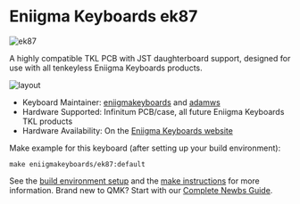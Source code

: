 # Eniigma Keyboards ek87

![ek87](https://i.imgur.com/lmZYr1Pl.jpg)

A highly compatible TKL PCB with JST daughterboard support, designed for use with all tenkeyless Eniigma Keyboards products.

![layout](https://agora-file-storage-prod.s3.us-west-1.amazonaws.com/wms-offer-attachments/5646239540705846621?response-content-disposition=inline%3B%20filename%3D%22ek65.png%22%3B%20filename%2A%3Dutf-8%27%27ek65.png&X-Amz-Security-Token=IQoJb3JpZ2luX2VjEAYaCXVzLXdlc3QtMSJHMEUCIEdF9OlP%2BQaSM0ZzWJOv3REu80CvNyNQfwFYqRHR4tjUAiEArQp4I1ISLiD3xB7n0AUtr2Wr2cE20%2FXALReN2%2BdFlCoqtwQIv%2F%2F%2F%2F%2F%2F%2F%2F%2F%2F%2FARAAGgw3Mzk5MzkxNzM4MTkiDHkcmRcj%2F21IPAqXgCqLBGPdZ5smJ61izHPoSE%2F4Aawe%2FHu%2BBQlzDUw0Knk2p5oxtXP0bb2s6Itp7tswp38LczP87foyDkKaU2uHuiuGdS0m43JHMPwd0WHEpV6p%2BdGsbOso7KJxYtj33Asi6k2iy8SdjCjUgFgOIoqBs9tioqYuAqptQRIAoOL%2Bd6uEnDQpcCH2jXzrvX8bd1g60mA%2FtAoIVPB3wzkcj7QKvzwYDRXJZ6uiHZWEc8gd35PBSUIlAtBiUIPyRzStGJLk6T9PKFO8F7Ou69t5fiq93Y3dBkCDnMq1VkX3Wg4feJPriKLjziPD5cjwr9ftpkkdj6n%2Fi08nDtz27HRuWUAonn1hyzPq6W3xgKHl9TGzQGGJiBGjB%2BpXRY9ghpOXnmIB7vfMmSn6r9iDWBG6pgmMyK4ktN2Xy16y0KrX%2B%2Be%2B%2BNqzc%2BGezQSfVXxofJF%2Be4nx2aKGexASN4HO7lGXhGvK7F0TP3tKgU82Mb8CqF1yJpN95IT%2BfDPbPN9BhbFRDTAcsvWBKLzVuyLxzMhqDpWGXnOk44DMupdl0y0aTxvGIsUhFVSe70PJ3g5MYfnZeoDsmTxPlp8YERS4QpK%2Bhq6OEWBoByHR1YmgDsj8rC53MaNeemureVzYIBM5BEIVy3Aiv1%2Blewm7pmlh3wWh6A%2Ft%2B9DEdHii6i0XAeO34cEAHGp%2Fdvs23k7XwsSOeRtK8fIww6D2%2BAU68AHWI0a%2Fa08hd5%2BD4GfymWLnByZPakg3BEvIBtQdDL4JZYx0pPldITdO2vpaKR5RlQPSOFXnFT9FiIui5NLwn1GXGAo9V%2FHUM4Um6FisHoaxrBOfMz6J83%2FGP3tuvJs63fVrHhxcdiQ6PulzGTwRVysvdkOp2Y%2BlXGIefkNd1sxWf%2FxWLZWuiU%2FkaI85Pl1%2B20eXR0WlbA9%2FdJsEipXLZ%2FUxuLa%2Fb5sO5xV2NXcjbLs3SvEAXtRLc6edVWO6XrvyWbMt1mQeB2FuQ1nDUNFctmOsHkvLzBdjYv5I%2FvXq0wisoAQ0hnR5B4sDCDf4LdBWtdw%3D&X-Amz-Algorithm=AWS4-HMAC-SHA256&X-Amz-Date=20200726T145009Z&X-Amz-SignedHeaders=host&X-Amz-Expires=900&X-Amz-Credential=ASIA2YR6PYW5TDEFAM5N%2F20200726%2Fus-west-1%2Fs3%2Faws4_request&X-Amz-Signature=8f36292ceb56d95b297dc675d45069f0e8535a6eb1c29b7b74a6bf38cea8098d)

* Keyboard Maintainer: [eniigmakeyboards](https://github.com/eniigmakeyboards) and [adamws](https://github.com/adamws)
* Hardware Supported: Infinitum PCB/case, all future Eniigma Keyboards TKL products
* Hardware Availability: On the [Eniigma Keyboards website](https://eniigmakeyboards.com/collections/infinitum/products/ek87-pcb-preorder)

Make example for this keyboard (after setting up your build environment):

    make eniigmakeyboards/ek87:default

See the [build environment setup](https://docs.qmk.fm/#/getting_started_build_tools) and the [make instructions](https://docs.qmk.fm/#/getting_started_make_guide) for more information. Brand new to QMK? Start with our [Complete Newbs Guide](https://docs.qmk.fm/#/newbs).
